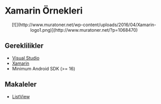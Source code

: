 # Xamarin Örnekleri

<center>[![](http://www.muratoner.net/wp-content/uploads/2016/04/Xamarin-logo1.png)](http://www.muratoner.net/?p=1068470)</center>

## Gereklilikler

* [Visual Studio](https://www.xamarin.com/download)
* [Xamarin](https://www.xamarin.com/download)
* Minimum Android SDK (>= 16)

## Makaleler

* [ListView](http://www.muratoner.net/?p=1068470)